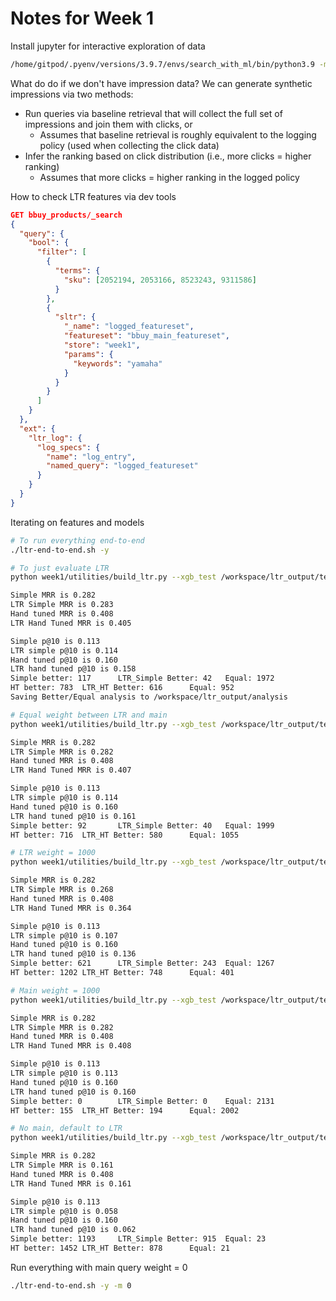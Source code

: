 # Notes for Week 1

Install jupyter for interactive exploration of data
```bash
/home/gitpod/.pyenv/versions/3.9.7/envs/search_with_ml/bin/python3.9 -m pip install jupyter
```

What do do if we don't have impression data? We can generate synthetic impressions via two methods:
- Run queries via baseline retrieval that will collect the full set of impressions and join them with clicks, or
  - Assumes that baseline retrieval is roughly equivalent to the logging policy (used when collecting the click data)
- Infer the ranking based on click distribution (i.e., more clicks = higher ranking)
  - Assumes that more clicks = higher ranking in the logged policy

How to check LTR features via dev tools
```json
GET bbuy_products/_search
{
  "query": {
    "bool": {
      "filter": [
        {
          "terms": {
            "sku": [2052194, 2053166, 8523243, 9311586]
          }
        },
        {
          "sltr": {
            "_name": "logged_featureset",
            "featureset": "bbuy_main_featureset",
            "store": "week1",
            "params": {
              "keywords": "yamaha"
            }
          }
        }
      ]
    }
  },
  "ext": {
    "ltr_log": {
      "log_specs": {
        "name": "log_entry",
        "named_query": "logged_featureset"
      }
    }
  }
}
```

Iterating on features and models
```bash
# To run everything end-to-end
./ltr-end-to-end.sh -y
```

```bash
# To just evaluate LTR
python week1/utilities/build_ltr.py --xgb_test /workspace/ltr_output/test.csv --train_file /workspace/ltr_output/train.csv --output_dir /workspace/ltr_output --xgb_test_num_queries 200 && python week1/utilities/build_ltr.py --analyze --output_dir /workspace/ltr_output

Simple MRR is 0.282
LTR Simple MRR is 0.283
Hand tuned MRR is 0.408
LTR Hand Tuned MRR is 0.405

Simple p@10 is 0.113
LTR simple p@10 is 0.114
Hand tuned p@10 is 0.160
LTR hand tuned p@10 is 0.158
Simple better: 117      LTR_Simple Better: 42   Equal: 1972
HT better: 783  LTR_HT Better: 616      Equal: 952
Saving Better/Equal analysis to /workspace/ltr_output/analysis
```

```bash
# Equal weight between LTR and main
python week1/utilities/build_ltr.py --xgb_test /workspace/ltr_output/test.csv --train_file /workspace/ltr_output/train.csv --output_dir /workspace/ltr_output --xgb_test_num_queries 200 --xgb_main_query_weight 1 --xgb_rescore_query_weight 1 && python week1/utilities/build_ltr.py --analyze --output_dir /workspace/ltr_output

Simple MRR is 0.282
LTR Simple MRR is 0.282
Hand tuned MRR is 0.408
LTR Hand Tuned MRR is 0.407

Simple p@10 is 0.113
LTR simple p@10 is 0.114
Hand tuned p@10 is 0.160
LTR hand tuned p@10 is 0.161
Simple better: 92       LTR_Simple Better: 40   Equal: 1999
HT better: 716  LTR_HT Better: 580      Equal: 1055
```

```bash
# LTR weight = 1000
python week1/utilities/build_ltr.py --xgb_test /workspace/ltr_output/test.csv --train_file /workspace/ltr_output/train.csv --output_dir /workspace/ltr_output --xgb_test_num_queries 200 --xgb_main_query_weight 1 --xgb_rescore_query_weight 1000 && python week1/utilities/build_ltr.py --analyze --output_dir /workspace/ltr_output

Simple MRR is 0.282
LTR Simple MRR is 0.268
Hand tuned MRR is 0.408
LTR Hand Tuned MRR is 0.364

Simple p@10 is 0.113
LTR simple p@10 is 0.107
Hand tuned p@10 is 0.160
LTR hand tuned p@10 is 0.136
Simple better: 621      LTR_Simple Better: 243  Equal: 1267
HT better: 1202 LTR_HT Better: 748      Equal: 401
```

```bash
# Main weight = 1000
python week1/utilities/build_ltr.py --xgb_test /workspace/ltr_output/test.csv --train_file /workspace/ltr_output/train.csv --output_dir /workspace/ltr_output --xgb_test_num_queries 200 --xgb_main_query_weight 1000 --xgb_rescore_query_weight 1 && python week1/utilities/build_ltr.py --analyze --output_dir /workspace/ltr_output

Simple MRR is 0.282
LTR Simple MRR is 0.282
Hand tuned MRR is 0.408
LTR Hand Tuned MRR is 0.408

Simple p@10 is 0.113
LTR simple p@10 is 0.113
Hand tuned p@10 is 0.160
LTR hand tuned p@10 is 0.160
Simple better: 0        LTR_Simple Better: 0    Equal: 2131
HT better: 155  LTR_HT Better: 194      Equal: 2002
```

```bash
# No main, default to LTR
python week1/utilities/build_ltr.py --xgb_test /workspace/ltr_output/test.csv --train_file /workspace/ltr_output/train.csv --output_dir /workspace/ltr_output --xgb_test_num_queries 200 --xgb_main_query_weight 0 --xgb_rescore_query_weight 1 && python week1/utilities/build_ltr.py --analyze --output_dir /workspace/ltr_output

Simple MRR is 0.282
LTR Simple MRR is 0.161
Hand tuned MRR is 0.408
LTR Hand Tuned MRR is 0.161

Simple p@10 is 0.113
LTR simple p@10 is 0.058
Hand tuned p@10 is 0.160
LTR hand tuned p@10 is 0.062
Simple better: 1193     LTR_Simple Better: 915  Equal: 23
HT better: 1452 LTR_HT Better: 878      Equal: 21
```

Run everything with main query weight = 0

```bash
./ltr-end-to-end.sh -y -m 0
```